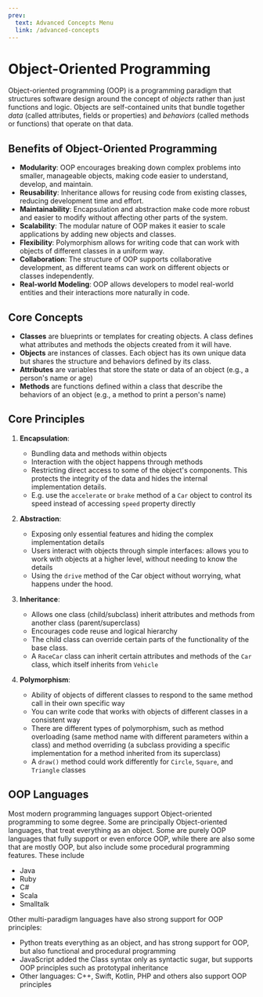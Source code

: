 ```yaml
---
prev:
  text: Advanced Concepts Menu
  link: /advanced-concepts
---
```


# Object-Oriented Programming

Object-oriented programming (OOP) is a programming paradigm that structures software design around the concept of _objects_ rather than just functions and logic. Objects are self-contained units that bundle together _data_ (called attributes, fields or properties) and _behaviors_ (called methods or functions) that operate on that data.

## Benefits of Object-Oriented Programming

- **Modularity**: OOP encourages breaking down complex problems into smaller, manageable objects, making code easier to understand, develop, and maintain.
- **Reusability**: Inheritance allows for reusing code from existing classes, reducing development time and effort.
- **Maintainability**: Encapsulation and abstraction make code more robust and easier to modify without affecting other parts of the system.
- **Scalability**: The modular nature of OOP makes it easier to scale applications by adding new objects and classes.
- **Flexibility**: Polymorphism allows for writing code that can work with objects of different classes in a uniform way.
- **Collaboration**: The structure of OOP supports collaborative development, as different teams can work on different objects or classes independently.
- **Real-world Modeling**: OOP allows developers to model real-world entities and their interactions more naturally in code.

## Core Concepts

- **Classes** are blueprints or templates for creating objects. A class defines what attributes and methods the objects created from it will have.
- **Objects** are instances of classes. Each object has its own unique data but shares the structure and behaviors defined by its class.
- **Attributes** are variables that store the state or data of an object (e.g., a person's name or age)
- **Methods** are functions defined within a class that describe the behaviors of an object (e.g., a method to print a person's name)

## Core Principles

1. **Encapsulation**:

   - Bundling data and methods within objects
   - Interaction with the object happens through methods
   - Restricting direct access to some of the object's components. This protects the integrity of the data and hides the internal implementation details.
   - E.g. use the `accelerate` or `brake` method of a `Car` object to control its speed instead of accessing `speed` property directly

2. **Abstraction**:

   - Exposing only essential features and hiding the complex implementation details
   - Users interact with objects through simple interfaces: allows you to work with objects at a higher level, without needing to know the details
   - Using the `drive` method of the Car object without worrying, what happens under the hood.

3. **Inheritance**:

   - Allows one class (child/subclass) inherit attributes and methods from another class (parent/superclass)
   - Encourages code reuse and logical hierarchy
   - The child class can override certain parts of the functionality of the base class.
   - A `RaceCar` class can inherit certain attributes and methods of the `Car` class, which itself inherits from `Vehicle`

4. **Polymorphism**:

   - Ability of objects of different classes to respond to the same method call in their own specific way
   - You can write code that works with objects of different classes in a consistent way
   - There are different types of polymorphism, such as method overloading (same method name with different parameters within a class) and method overriding (a subclass providing a specific implementation for a method inherited from its superclass)
   - A `draw()` method could work differently for `Circle`, `Square`, and `Triangle` classes

## OOP Languages

Most modern programming languages support Object-oriented programming to some degree. Some are principally Object-oriented languages, that treat everything as an object. Some are purely OOP languages that fully support or even enforce OOP, while there are also some that are mostly OOP, but also include some procedural programming features. These include

- Java
- Ruby
- C#
- Scala
- Smalltalk

Other multi-paradigm languages have also strong support for OOP principles:

- Python treats everything as an object, and has strong support for OOP, but also functional and procedural programming
- JavaScript added the Class syntax only as syntactic sugar, but supports OOP principles such as prototypal inheritance
- Other languages: C++, Swift, Kotlin, PHP and others also support OOP principles
